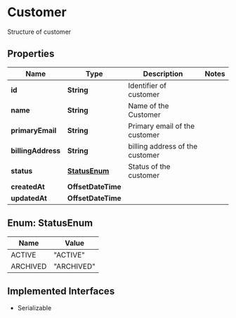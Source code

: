 

# Customer

Structure of customer

## Properties

| Name | Type | Description | Notes |
|------------ | ------------- | ------------- | -------------|
|**id** | **String** | Identifier of customer |  |
|**name** | **String** | Name of the Customer |  |
|**primaryEmail** | **String** | Primary email of the customer |  |
|**billingAddress** | **String** | billing address of the customer |  |
|**status** | [**StatusEnum**](#StatusEnum) | Status of the customer |  |
|**createdAt** | **OffsetDateTime** |  |  |
|**updatedAt** | **OffsetDateTime** |  |  |



## Enum: StatusEnum

| Name | Value |
|---- | -----|
| ACTIVE | &quot;ACTIVE&quot; |
| ARCHIVED | &quot;ARCHIVED&quot; |


## Implemented Interfaces

* Serializable


